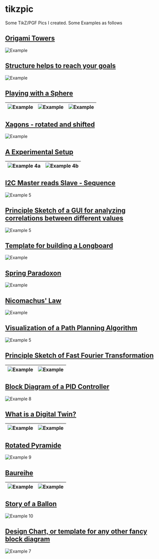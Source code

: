 # tikzpic
Some TikZ/PGF Pics I created. Some Examples as follows

## [Origami Towers](https://github.com/larslevity/tikzpic/blob/master/Quatsch/Origami/)
![Example](https://github.com/larslevity/tikzpic/blob/master/Quatsch/Origami/origami.png)


## [Structure helps to reach your goals](https://github.com/larslevity/tikzpic/blob/master/Quatsch/DrDone/)
![Example](https://github.com/larslevity/tikzpic/blob/master/Quatsch/DrDone/drdone2.png)

## [Playing with a Sphere](https://github.com/larslevity/tikzpic/blob/master/Quatsch/Sphere/)
|![Example](https://github.com/larslevity/tikzpic/blob/master/Quatsch/Sphere/02_Stufen.png)|![Example](https://github.com/larslevity/tikzpic/blob/master/Quatsch/Sphere/05_Stufen.png)|![Example](https://github.com/larslevity/tikzpic/blob/master/Quatsch/Sphere/10_Stufen.png)|
|------------------------------------------------------------------------------------------|------------------------------------------------------------------------------------------|------------------------------------------------------------------------------------------|

## [Xagons - rotated and shifted](https://github.com/larslevity/tikzpic/blob/master/Quatsch/xagons/)
![Example](https://github.com/larslevity/tikzpic/blob/master/Quatsch/xagons/xagons.png)

## [A Experimental Setup](https://github.com/larslevity/tikzpic/blob/master/AmP/Versuchsaufbau_principle/)
| ![Example 4a](https://github.com/larslevity/tikzpic/blob/master/AmP/Versuchsaufbau_principle/versuchsaufbau.png) | ![Example 4b](https://github.com/larslevity/tikzpic/blob/master/AmP/EndEffector_Position/b_endeffector_plain.png) |
|------------------------------------------------------------------------------------------------------------------|-------------------------------------------------------------------------------------------------------------------|

## [I2C Master reads Slave - Sequence](https://github.com/larslevity/tikzpic/blob/master/MA/Signal_I2C/)
![Example 5](https://github.com/larslevity/tikzpic/blob/master/MA/Signal_I2C/i2c_read_demo.png)

## [Principle Sketch of a GUI for analyzing correlations between different values](https://github.com/larslevity/tikzpic/blob/master/MA/Analyzer/)
![Example 5](https://github.com/larslevity/tikzpic/blob/master/MA/Analyzer/analyzer.png)

## [Template for building a Longboard](https://github.com/larslevity/tikzpic/blob/master/Quatsch/LongboardBau/)
![Example](https://github.com/larslevity/tikzpic/blob/master/Quatsch/LongboardBau/schablone2.png)

## [Spring Paradoxon](https://github.com/larslevity/tikzpic/blob/master/Quatsch/Paradoxon_Feder/)
![Example](https://github.com/larslevity/tikzpic/blob/master/Quatsch/Paradoxon_Feder/both.png)

## [Nicomachus' Law](https://github.com/larslevity/tikzpic/blob/master/Quatsch/Nicomachus/)
![Example](https://github.com/larslevity/tikzpic/blob/master/Quatsch/Nicomachus/nicomachus.png)

## [Visualization of a Path Planning Algorithm](https://github.com/larslevity/tikzpic/blob/master/Quatsch/Pathplanner/)
![Example 5](https://github.com/larslevity/tikzpic/blob/master/Quatsch/Pathplanner/dec_28.png)

## [Principle Sketch of Fast Fourier Transformation](https://github.com/larslevity/tikzpic/blob/master/Quatsch/FFT/)
|![Example](https://github.com/larslevity/tikzpic/blob/master/Quatsch/FFT/fft.png)|![Example](https://github.com/larslevity/tikzpic/blob/master/Quatsch/FFT/fft2.png)|
|---------------------------------------------------------------------------------|----------------------------------------------------------------------------------|

## [Block Diagram of a PID Controller](https://github.com/larslevity/tikzpic/blob/master/MA/Circuit_PID/)
![Example 8](https://github.com/larslevity/tikzpic/blob/master/MA/Circuit_PID/pid_anti_windup.png)

## [What is a Digital Twin?](https://github.com/larslevity/tikzpic/blob/master/Quatsch/twingineer/)
|![Example](https://github.com/larslevity/tikzpic/blob/master/Quatsch/twingineer/sketch2.png)|![Example](https://github.com/larslevity/tikzpic/blob/master/Quatsch/twingineer/sketch3.png)|
|--------------------------------------------------------------------------------------------|--------------------------------------------------------------------------------------------|
## [Rotated Pyramide](https://github.com/larslevity/tikzpic/blob/master/Quatsch/Fraesteil/)
![Example 9](https://github.com/larslevity/tikzpic/blob/master/Quatsch/Fraesteil/viereck.png)

## [Baureihe](https://github.com/larslevity/tikzpic/blob/master/AmP/StufungKugeln/)
|![Example](https://github.com/larslevity/tikzpic/blob/master/AmP/StufungKugeln/StufenKugelnA.png)|![Example](https://github.com/larslevity/tikzpic/blob/master/AmP/StufungKugeln/StufungKugelnB.png)|
|-------------------------------------------------------------------------------------------------|--------------------------------------------------------------------------------------------------|


## [Story of a Ballon](https://github.com/larslevity/tikzpic/blob/master/Quatsch/LuftBallon/)
![Example 10](https://github.com/larslevity/tikzpic/blob/master/Quatsch/LuftBallon/ballon.png)

## [Design Chart, or template for any other fancy block diagram](https://github.com/larslevity/tikzpic/blob/master/AmP/Design_Methodology_detailed_farbe/)
![Example 7](https://github.com/larslevity/tikzpic/blob/master/AmP/Design_Methodology_detailed_farbe/Design_Methodology.png)
